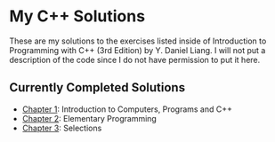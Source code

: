 # My C++ Solutions

These are my solutions to the exercises listed inside of Introduction to Programming with C++ (3rd Edition) by Y. Daniel Liang. I will not put a description of the code since I do not have permission to put it here.

## Currently Completed Solutions

- [Chapter 1](tree/main/chapter_01): Introduction to Computers, Programs and C++
- [Chapter 2](chapter_02): Elementary Programming
- [Chapter 3](../chapter_03): Selections
